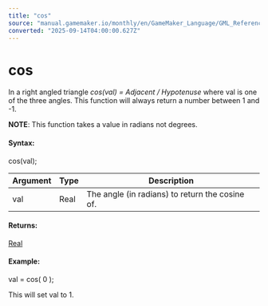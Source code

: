 ```yaml
---
title: "cos"
source: "manual.gamemaker.io/monthly/en/GameMaker_Language/GML_Reference/Maths_And_Numbers/Angles_And_Distance/cos.htm"
converted: "2025-09-14T04:00:00.627Z"
---
```


# cos

In a right angled triangle _cos(val) = Adjacent / Hypotenuse_ where val is one of the three angles. This function will always return a number between 1 and -1.

**NOTE**: This function takes a value in radians not degrees.

#### Syntax:

cos(val);

| Argument | Type | Description |
| --- | --- | --- |
| val | Real | The angle (in radians) to return the cosine of. |

#### Returns:

[Real](../../../GML_Overview/Data_Types.md)

#### Example:

val = cos( 0 );

This will set val to 1.